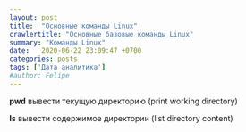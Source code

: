 ```yaml
---
layout: post
title:  "Основные команды Linux"
crawlertitle: "Основные базовые команды Linux"
summary: "Команды Linux"
date:   2020-06-22 23:09:47 +0700
categories: posts
tags: ['Дата аналитика']
#author: Felipe
---
```



**pwd** вывести текущую директорию (print working directory)

**ls** вывести содержимое директории (list directory content)



<!---
Независимо от того, случайно ли вы зафиксировали изменения или просто поняли, что ваш предыдущий зафиксированный код - это не то, что вам нужно, часто вам потребуется отменить предыдущий коммит в Git. В этой статье рассмотрим несколько способов отменить ваши коммиты, в зависимости от вашего варианта использования.

1. Что значит вернуться или откатиться: просто посмотреть, изменить содержимое рабочей области, изменить историю Git?
2. Что именно откатить: рабочую область (worktree), индекс (область подготовки коммита, staging area), текущую ветку, удаленную ветку?
3. К какой позиции откатить: к индексу, к последнему коммиту, к произвольному коммиту?
Обозначим начальную ситуацию на следующей схеме:

Обозначим начальную ситуацию на следующей схеме:

{% highlight Ruby %}

          (i) (wt)
A - B - C - D - ? - ?
            ↑
          master
          (HEAD)
{% endhighlight %}

A, B, C, D — коммиты в ветке master.
(HEAD) — местоположение указателя HEAD.
(i) — состояние индекса Git. Если совпадает c (HEAD) - пуст. Если нет - содержит изменения, подготовленные к следующему коммиту.
(wt) — состояние рабочей области проекта (working tree). Если совпадает с (i) — нет неиндексированных изменений, если не совпадает — есть изменения.
↑ обозначает коммит, на который указывает определенная ветка или указатель.

Вот решения, в зависимости от задачи:

#### 1. Временно переключиться на другой коммит

Если вам нужно просто переключиться на другой коммит, чтобы, например, посмотреть на его содержимое, достаточно команды git checkout:

{% highlight Ruby %}
git checkout aaaaaa

 (wt)
 (i)
  A - B - C - D
  ↑           ↑
(HEAD)    master
{% endhighlight %}

Сейчас репозиторий находится в состоянии «detached HEAD». Чтобы переключиться обратно, используйте имя ветки (например, master):

{% highlight Ruby %}
git checkout master
{% endhighlight %}

#### 2. Переключиться на коммит и продолжить работу с него

Если вы хотите продолжить работу с другого коммита, вам понадобится новая ветка. Можно переключиться и создать ее одной командой:

{% highlight Ruby %}
git checkout -b имя-новой-ветки aaaaaa

 (wt)
 (i)
  A - B - C - D
  ↑           ↑
 new       master
(HEAD)
{% endhighlight %}

#### 3. Удалить изменения в рабочей области и вернуть ее к состоянию как при последнем коммите.

Начальное состояние:

{% highlight Ruby %}
       (i) (wt)
A - B - C - D - ? - ?
            ↑
          master
          (HEAD)
{% endhighlight %}

#### 3.1 Безопасно — с помощью кармана (stash)

#### 3.1.1 Только неиндексированные

Можно удалить прикарманить только те изменения, которые еще не были индексированы (командой add):

{% highlight Ruby %}
git stash save --keep-index
{% endhighlight %}

Конечное состояние:

{% highlight Ruby %}
 (wt)
               (i)       
A - B - C - D - ?         ?
            ↑             ↑
          master      stash{0}
          (HEAD)
{% endhighlight %}

#### 3.1.2 Индексированные и нет

Эта команда отменяет все индексированные и неиндексированные изменения в рабочей области, сохраняя их в карман (stash).

{% highlight Ruby %}
git stash save
{% endhighlight %}

Конечное состояние:

{% highlight Ruby %}
  (wt)
           (i)           
A - B - C - D             ?
            ↑             ↑
          master      stash{0}
          (HEAD)
{% endhighlight %}

Восстановление несохраненных изменений: легко и просто.

{% highlight Ruby %}
git stash apply
{% endhighlight %}

Если stash совсем не нужен, его можно удалить.

{% highlight Ruby %}
# удалить последнюю запись кармана
git stash drop
{% endhighlight %}

https://regexr.com/5g233

После этого восстановить изменения всё ещё можно, но сложнее: <a href='https://stackoverflow.com/q/89332/2790048'>How to recover a dropped stash in Git?</a> ?

#### 3.2 Опасный способ

<b>Осторожно!</b> Эта команда безвозвратно удаляет несохраненные текущие изменения из рабочей области и из индекса Если они вам все-таки нужны, воспользуйтесь git stash.

Восстановление несохраненных изменений: неиндексированные потеряны полностью, но <a href='https://ru.stackoverflow.com/a/424384/181472'>вы можете восстановить то, что было проиндексировано</a>.

Здесь мы будем использовать git reset --hard

Выполняем:

{% highlight Ruby %}
git reset --hard HEAD
{% endhighlight %}

Конечное состояние:

{% highlight Ruby %}
      (wt)
           (i)
A - B - C - D - х - х
            ↑
          master
          (HEAD)
{% endhighlight %}

#### 4. Перейти к более раннему коммиту в текущей ветке и удалить из нее все последующие (неопубликованные)

<b>Осторожно!</b>Эта команда переписывает историю Git-репозитория. Если вы уже опубликовали <a href='https://ru.stackoverflow.com/tags/git-push/info'>(git push) </a>свои изменения, то этот способ использовать нельзя <a href='https://ru.stackoverflow.com/questions/429512/'>(см. почему)</a>. Используйте вариант из пункта 5 <a href='https://ru.stackoverflow.com/tags/git-revert/info'>(git revert)</a>.

#### 4.1 При этом сохранить изменения в индекс репозитория:

{% highlight Ruby %}
git reset --soft bbbbbb
{% endhighlight %}

После этого индекс репозитория будет содержать все изменения от cccccc до dddddd. Теперь вы можете сделать новый коммит (или несколько) на основе этих изменений.

{% highlight Ruby %}
           (wt)
           (i)
A - B - C - D 
    ↑
  master
  (HEAD)
{% endhighlight %}

#### 4.2 Сохранить изменения в рабочей области, но не в индексе.

{% highlight Ruby %}
git reset bbbbbb
{% endhighlight %}

Эта команда просто перемещает указатель ветки, но не отражает изменения в индексе (он будет пустым).

{% highlight Ruby %}
 (i)     (wt)
A - B - C - D 
    ↑
  master
  (HEAD)
{% endhighlight %}

#### 4.3 Просто выбросить изменения.

<b>Осторожно!</b> Эта команда безвозвратно удаляет несохраненные текущие изменения. Если удаляемые коммиты не принадлежат никакой другой ветке, то они тоже будут потеряны.

<b>Восстановление коммитов:</b> Используйте <a href='https://ru.stackoverflow.com/tags/git-reflog/info'>git reflog</a> и <a href='https://ru.stackoverflow.com/questions/232455/'>этот вопрос</a>этот вопрос чтобы найти и восстановить коммиты; иначе сборщик мусора удалит их безвозвратно через некоторое время.

Восстановление несохраненных изменений: неиндексированные потеряны полностью, но <a href='https://ru.stackoverflow.com/a/424384/181472'>вы можете восстановить то, что было проиндексировано</a>вы можете восстановить то, что было проиндексировано.

Начальное состояние:

{% highlight Ruby %}
   (i) (wt)
A - B - C - D - ? -  ?
            ↑
          master
          (HEAD)
{% endhighlight %}

Выполняем:

{% highlight Ruby %}
git reset --hard bbbbbb
{% endhighlight %}

Конечное состояние:

{% highlight Ruby %}
 (wt)
   (i)
A - B - C - D - х - х
    ↑
  master
  (HEAD)
{% endhighlight %}

#### 

5. Отменить уже опубликованные коммиты с помощью новых коммитов
Воспользуйтесь командой <a href='https://ru.stackoverflow.com/tags/git-revert/info'>git revert</a>. Она создает новые коммиты, по одному на каждый отменяемый коммит. Таким образом, если нужно отменить все коммиты после aaaaaa:

{% highlight Ruby %}
 # можно перечислить отменяемые коммиты
git revert bbbbbb cccccc dddddd

# можно задать диапазон от более раннего к более позднему (новому)
git revert bbbbbb..dddddd

# либо в относительных ссылках
git revert HEAD~2..HEAD

# можно отменить коммит слияния, указывая явным образом номер предка (в нашем примере таких нет):
git revert -m 1 abcdef

# после этого подтвердите изменения:
git commit -m'детальное описание, что и почему сделано'
{% endhighlight %}

<b>Восстановление:</b> Если revert-коммит оказался ошибочным, <a href='https://ru.stackoverflow.com/a/433111/181472'>используйте этот ответ</a>.

--->